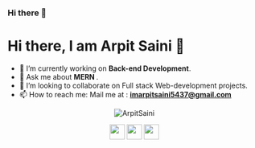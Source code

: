 ### Hi there 👋
<h1>Hi there, I am Arpit Saini 👋</h1>

- 🔭 I’m currently working on <strong>Back-end Development</strong>.
- 💬 Ask me about <strong> MERN </strong>.
- 👯 I’m looking to collaborate on Full stack Web-development projects.
- 📫 How to reach me: Mail me at : <strong>imarpitsaini5437@gmail.com</strong>
<p align="center">
  <img src="https://github-readme-stats.vercel.app/api?username=codeme13&show_icons=true" alt="ArpitSaini">
</p>
  <p align="center">
                   <a href="https://www.linkedin.com/in/arpit5437" target="_blank" style = "color:blue"><img src="https://cdn.jsdelivr.net/npm/simple-icons@3.0.1/icons/linkedin.svg" height="30" width="30"></a>
                       <a href="https://twitter.com/arpitsaini123" target="_blank" style = "color:blue"><img src="https://cdn.jsdelivr.net/npm/simple-icons@3.0.1/icons/twitter.svg" height="30" width="30"></a>
  <a href="https://www.instagram.com/_curious_arpit/" target="_blank" style = "color:#E4405F"><img src="https://cdn.jsdelivr.net/npm/simple-icons@3.0.1/icons/instagram.svg" height="30" width="30"></a>
  </p>
                                                                                               
                                                                                               
